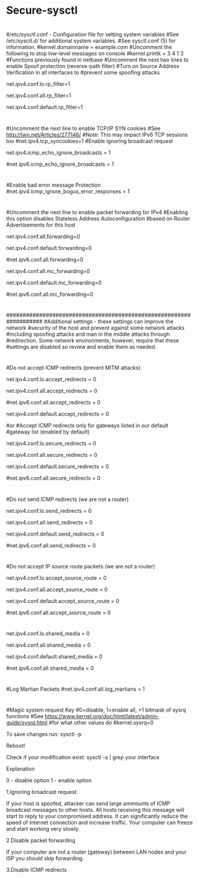 # Secure-sysctl

#
#/etc/sysctl.conf - Configuration file for setting system variables
#See /etc/sysctl.d/ for additional system variables.
#See sysctl.conf (5) for information.
#kernel.domainname = example.com
#Uncomment the following to stop low-level messages on console
#kernel.printk = 3 4 1 3
#Functions previously found in netbase
#Uncomment the next two lines to enable Spoof protection (reverse-path filter)
#Turn on Source Address Verification in all interfaces to
#prevent some spoofing attacks

net.ipv4.conf.lo.rp_filter=1

net.ipv4.conf.all.rp_filter=1

net.ipv4.conf.default.rp_filter=1
#
#Uncomment the next line to enable TCP/IP SYN cookies
#See http://lwn.net/Articles/277146/
#Note: This may impact IPv6 TCP sessions too
#net.ipv4.tcp_syncookies=1
#Enable ignoring broadcast request

net.ipv4.icmp_echo_ignore_broadcasts = 1

#net.ipv6.icmp_echo_ignore_broadcasts = 1

#
#Enable bad error message Protection   
#net.ipv4.icmp_ignore_bogus_error_responses = 1
#
#Uncomment the next line to enable packet forwarding for IPv4
#Enabling this option disables Stateless Address Autoconfiguration
#based on Router Advertisements for this host

net.ipv4.conf.all.forwarding=0

net.ipv4.conf.default.forwarding=0

#net.ipv6.conf.all.forwarding=0

net.ipv4.conf.all.mc_forwarding=0

net.ipv4.conf.default.mc_forwarding=0

#net.ipv6.conf.all.mc_forwarding=0
#
###################################################################
#Additional settings - these settings can improve the network
#security of the host and prevent against some network attacks
#including spoofing attacks and man in the middle attacks through
#redirection. Some network environments, however, require that these
#settings are disabled so review and enable them as needed.
#
#Do not accept ICMP redirects (prevent MITM attacks)

net.ipv4.conf.lo.accept_redirects = 0

net.ipv4.conf.all.accept_redirects = 0

#net.ipv6.conf.all.accept_redirects = 0

net.ipv4.conf.default.accept_redirects = 0

#_or_
#Accept ICMP redirects only for gateways listed in our default
#gateway list (enabled by default)

net.ipv4.conf.lo.secure_redirects = 0

net.ipv4.conf.all.secure_redirects = 0

net.ipv4.conf.default.secure_redirects = 0

#net.ipv6.conf.all.secure_redirects = 0
#
#Do not send ICMP redirects (we are not a router)

net.ipv4.conf.lo.send_redirects = 0

net.ipv4.conf.all.send_redirects = 0

net.ipv4.conf.default.send_redirects = 0

#net.ipv6.conf.all.send_redirects = 0
#
#Do not accept IP source route packets (we are not a router)

net.ipv4.conf.lo.accept_source_route = 0

net.ipv4.conf.all.accept_source_route = 0

net.ipv4.conf.default.accept_source_route = 0

#net.ipv6.conf.all.accept_source_route = 0
#
net.ipv4.conf.lo.shared_media = 0

net.ipv4.conf.all.shared_media = 0

net.ipv4.conf.default.shared_media = 0

#net.ipv6.conf.all.shared_media = 0
#
#Log Martian Packets
#net.ipv4.conf.all.log_martians = 1
#
#Magic system request Key
#0=disable, 1=enable all, >1 bitmask of sysrq functions
#See https://www.kernel.org/doc/html/latest/admin-guide/sysrq.html
#for what other values do
#kernel.sysrq=0


To save changes run: 
sysctl -p

Reboot!

Check if your modification exist:
sysctl -a | grep your interface


Explanation

0 - disable option
1 - enable option

1.Ignoring broadcast request.

If your host is spoofed, attacker can send large ammounts of ICMP broadcast messages to other hosts. All hosts receiving this message will
start to reply  to your compromised address. It can significantly reduce the speed of internet connection and increase traffic.
Your computer can freeze and start working very slowly. 

2.Disable packet forwarding

If your computer are not a router (gateway) between LAN nodes and your ISP you should skip forwarding. 

3.Disable ICMP redirects



